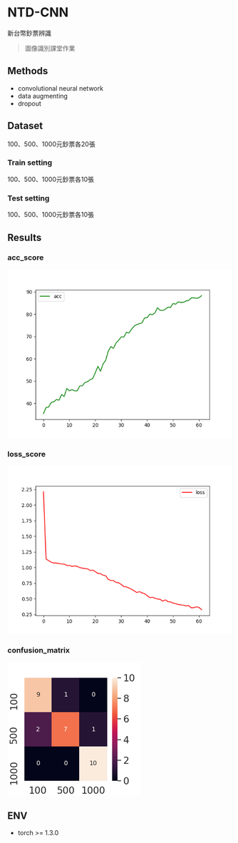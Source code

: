 # NTD-CNN
新台幣鈔票辨識
> 圖像識別課堂作業

## Methods
- convolutional neural network
- data augmenting
- dropout

## Dataset
100、500、1000元鈔票各20張
### Train setting
100、500、1000元鈔票各10張
### Test setting
100、500、1000元鈔票各10張

## Results
### acc_score
![](https://github.com/p208p2002/NTD-CNN/blob/master/acc_score.png?raw=true)
### loss_score
![](https://github.com/p208p2002/NTD-CNN/blob/master/loss_score.png?raw=true)
### confusion_matrix
![](https://github.com/p208p2002/NTD-CNN/blob/master/confusion_matrix.png?raw=true)

## ENV
- torch >= 1.3.0
